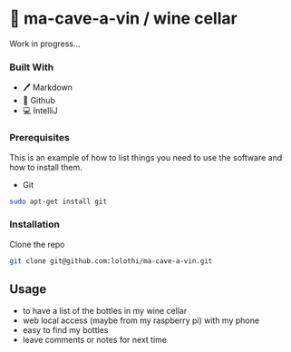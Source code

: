 # 🍷 ma-cave-a-vin / wine cellar

Work in progress...

### Built With

* 🖊️ Markdown
* 🐙 Github
* 💻 IntelliJ

### Prerequisites

This is an example of how to list things you need to use the software and how to install them.
* Git
```sh
sudo apt-get install git
```

### Installation

Clone the repo
```sh
git clone git@github.com:lolothi/ma-cave-a-vin.git
```

## Usage
- to have a list of the bottles in my wine cellar
- web local access (maybe from my raspberry pi) with my phone
- easy to find my bottles
- leave comments or notes for next time
